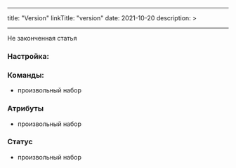 
---
title: "Version"
linkTitle: "version"
date: 2021-10-20
description: >
  
---

Не законченная статья

### Настройка:


### Команды:
* произвольный набор

### Атрибуты
* произвольный набор

### Статус
* произвольный набор
